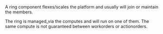 A ring component flexes/scales the platform and usually will join or maintain the members.  

The ring is managed_via the computes and will run on one of them.  The same compute is not guaranteed between workorders or actionorders.
